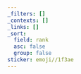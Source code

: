 ```yaml
---
_filters: []
_contexts: []
_links: []
_sort:
  field: rank
  asc: false
  group: false
sticker: emoji//1f3ae
---
```

